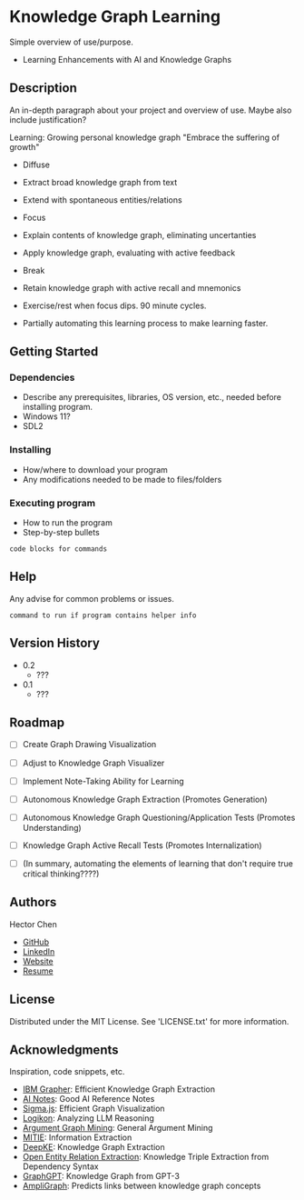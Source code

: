 # Knowledge Graph Learning

Simple overview of use/purpose.
* Learning Enhancements with AI and Knowledge Graphs

## Description

An in-depth paragraph about your project and overview of use.
Maybe also include justification?


Learning: Growing personal knowledge graph
"Embrace the suffering of growth"

* Diffuse
* Extract broad knowledge graph from text
* Extend with spontaneous entities/relations

* Focus
* Explain contents of knowledge graph, eliminating uncertanties
* Apply knowledge graph, evaluating with active feedback

* Break
* Retain knowledge graph with active recall and mnemonics
* Exercise/rest when focus dips. 90 minute cycles.

* Partially automating this learning process to make learning faster.

## Getting Started

### Dependencies

* Describe any prerequisites, libraries, OS version, etc., needed before installing program.
* Windows 11?
* SDL2

### Installing

* How/where to download your program
* Any modifications needed to be made to files/folders

### Executing program

* How to run the program
* Step-by-step bullets
```
code blocks for commands
```

## Help

Any advise for common problems or issues.
```
command to run if program contains helper info
```

## Version History

* 0.2
    * ???
* 0.1
    * ???

## Roadmap

- [ ] Create Graph Drawing Visualization
- [ ] Adjust to Knowledge Graph Visualizer
- [ ] Implement Note-Taking Ability for Learning
- [ ] Autonomous Knowledge Graph Extraction (Promotes Generation)
- [ ] Autonomous Knowledge Graph Questioning/Application Tests (Promotes Understanding)
- [ ] Knowledge Graph Active Recall Tests (Promotes Internalization)
- [ ] (In summary, automating the elements of learning that don't require true critical thinking????)


## Authors

Hector Chen
* [GitHub](https://github.com/enahtem)
* [LinkedIn](https://www.linkedin.com/in/hector-chen-b607772a8/)
* [Website](https://enahtem.github.io/)
* [Resume](https://github.com/enahtem/resume)

## License

Distributed under the MIT License. See 'LICENSE.txt' for more information.

## Acknowledgments

Inspiration, code snippets, etc.
* [IBM Grapher](https://github.com/IBM/Grapher): Efficient Knowledge Graph Extraction
* [AI Notes](https://github.com/brylevkirill/notes): Good AI Reference Notes
* [Sigma.js](https://github.com/jacomyal/sigma.js): Efficient Graph Visualization
* [Logikon](https://github.com/logikon-ai/logikon): Analyzing LLM Reasoning
* [Argument Graph Mining](https://github.com/recap-utr/argument-graph-mining): General Argument Mining
* [MITIE](https://github.com/mit-nlp/MITIE): Information Extraction
* [DeepKE](https://github.com/zjunlp/DeepKE): Knowledge Graph Extraction
* [Open Entity Relation Extraction](https://github.com/lemonhu/open-entity-relation-extraction/tree/master): Knowledge Triple Extraction from Dependency Syntax
* [GraphGPT](https://github.com/varunshenoy/GraphGPT): Knowledge Graph from GPT-3
* [AmpliGraph](https://github.com/Accenture/AmpliGraph): Predicts links between knowledge graph concepts